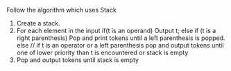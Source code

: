 Follow the algorithm which uses Stack

1. Create a stack.
2. For each element in the input
   if(t is an operand)
   Output t;
   else if (t is a right parenthesis)
   Pop and print tokens until a left parenthesis is popped.
   else // if t is an operator or a left parenthesis
   pop and output tokens until one of lower priority than t is encountered or stack is empty
3. Pop and output tokens until stack is empty
